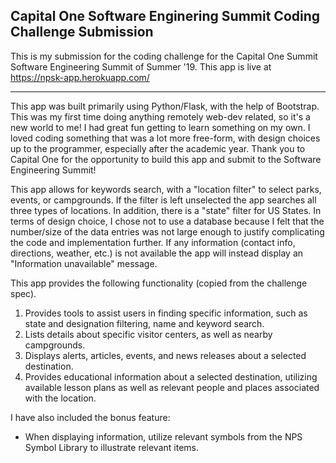 ## Capital One Software Enginering Summit Coding Challenge Submission

This is my submission for the coding challenge for the Capital One Summit Software Engineering Summit of Summer '19. 
This app is live at <https://npsk-app.herokuapp.com/>

___

This app was built primarily using Python/Flask, with the help of Bootstrap. This was my first time doing anything remotely web-dev related, so it's a new world to me! I had great fun getting to learn something on my own. I loved coding something that was a lot more free-form, with design choices up to the programmer, especially after the academic year. Thank you to Capital One for the opportunity to build this app and submit to the Software Engineering Summit!  

This app allows for keywords search, with a "location filter" to select parks, events, or campgrounds. If the filter is left unselected the app searches all three types of locations. In addition, there is a "state" filter for US States. In terms of design choice, I chose not to use a database because I felt that the number/size of the data entries was not large enough to justify complicating the code and implementation further. If any information (contact info, directions, weather, etc.) is not available the app will instead display an "Information unavailable" message. 

This app provides the following functionality (copied from the challenge spec).
1. Provides tools to assist users in finding specific information, such as state and designation filtering, name and keyword search.
2. Lists details about specific visitor centers, as well as nearby campgrounds.
3. Displays alerts, articles, events, and news releases about a selected destination.
4. Provides educational information about a selected destination, utilizing available lesson plans as well as relevant people and places associated with the location.

I have also included the bonus feature:

- When displaying information, utilize relevant symbols from the NPS Symbol Library to illustrate relevant items.
